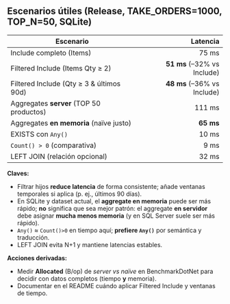 ## Escenarios útiles (Release, TAKE_ORDERS=1000, TOP_N=50, SQLite)

| Escenario                                  | Latencia |
|--------------------------------------------|---------:|
| Include completo (Items)                    | 75 ms    |
| Filtered Include (Items Qty ≥ 2)           | **51 ms** (–32% vs Include) |
| Filtered Include (Qty ≥ 3 & últimos 90d)   | **48 ms** (–36% vs Include) |
| Aggregates **server** (TOP 50 productos)   | 111 ms   |
| Aggregates **en memoria** (naïve justo)    | **65 ms** |
| EXISTS con `Any()`                          | 10 ms    |
| `Count() > 0` (comparativa)                 | 9 ms     |
| LEFT JOIN (relación opcional)               | 32 ms    |

**Claves:**
- Filtrar hijos **reduce latencia** de forma consistente; añade ventanas temporales si aplica (p. ej., últimos 90 días).
- En SQLite y dataset actual, el **aggregate en memoria** puede ser más rápido; **no** significa que sea mejor patrón: el aggregate **en servidor** debe asignar **mucha menos memoria** (y en SQL Server suele ser más rápido). 
- `Any()` ≈ `Count()>0` en tiempo aquí; **prefiere `Any()`** por semántica y traducción.
- LEFT JOIN evita N+1 y mantiene latencias estables.

**Acciones derivadas:**
- Medir **Allocated** (B/op) de *server vs naïve* en BenchmarkDotNet para decidir con datos completos (tiempo **y** memoria).
- Documentar en el README cuándo aplicar Filtered Include y ventanas de tiempo.
